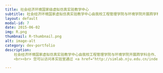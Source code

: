 ```yaml
---
title: 社会经济环境国家级虚拟仿真实验教学中心
subtitle: 社会经济环境国家虚拟仿真实验教学中心由我校工程管理学院与环境学院开展跨学科合作、校企共建、文理结合。
layout: default
modal-id: 7
date: 2015-06-02
img: R.png
thumbnail: R-thumbnail.png
alt: image-alt
category: dev-portfolio
description:
    社会经济环境国家虚拟仿真实验教学中心由我校工程管理学院与环境学院开展跨学科合作、校企共建、文理结合，依托“南京大学管控一体化省级教学示范中心”、“南京大学环境科学与工程国家级实验教学示范中心”、“南京大学社会科学计算实验中心”和“南京大学-瑞华投资金融创新计算实验中心”组建而成。依托于此平台，本课题组现有数据库：GIS/ecognition/envi/edras/GaBi6.0 
    <br><br> 您可以访问本实验室通过 <a href="http://simlab.nju.edu.cn/index.html">点击这里</a>。 

---
```

